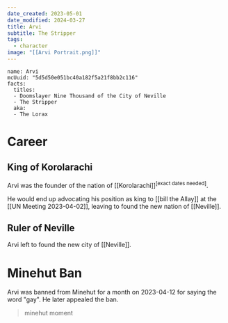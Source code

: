 ```yaml
---
date_created: 2023-05-01
date_modified: 2024-03-27
title: Arvi
subtitle: The Stripper
tags:
  - character
image: "[[Arvi Portrait.png]]"
---
```


```infobox-character
name: Arvi
mcUuid: "5d5d50e051bc40a182f5a21f8bb2c116"
facts:
  titles:
  - Doomslayer Nine Thousand of the City of Neville
  - The Stripper
  aka:
  - The Lorax
```

# Career

## King of Korolarachi

Arvi was the founder of the nation of [[Korolarachi]]<sup>[exact dates needed]</sup>.

He would end up advocating his position as king to [[bill the Allay]] at the [[UN Meeting 2023-04-02]], leaving to found the new nation of [[Neville]].

## Ruler of Neville

Arvi left to found the new city of [[Neville]].

# Minehut Ban

Arvi was banned from Minehut for a month on 2023-04-12 for saying the word "gay". He later appealed the ban.

> minehut moment